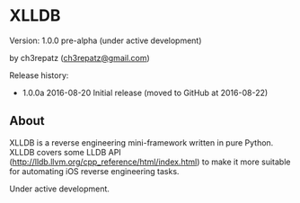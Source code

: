 # XLLDB

Version: 1.0.0 pre-alpha (under active development)

by ch3repatz (ch3repatz@gmail.com)

Release history:

* 1.0.0a  2016-08-20  Initial release (moved to GitHub at 2016-08-22)

## About

XLLDB is a reverse engineering mini-framework written in pure Python. XLLDB covers some LLDB API (http://lldb.llvm.org/cpp_reference/html/index.html) to make it more suitable for automating iOS reverse engineering tasks.

Under active development.
